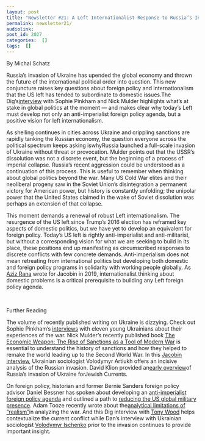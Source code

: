 ```yaml
---
layout: post
title: "Newsletter #21: A Left Internationalist Response to Russia’s Invasion of Ukraine, with Sophie Pinkham and Nick Mulder"
permalink: newsletter21/
audiolink: 
post_id: 2027
categories:  []
tags:  []
---
```


By Michal Schatz

Russia’s invasion of Ukraine has upended the global economy and thrown the future of the international political order into question. This new conjuncture raises key questions about foreign policy and internationalism that the US left has tended to subordinate to domestic issues.The Dig’s[interview](https://www.thedigradio.com/) with Sophie Pinkham and Nick Mulder highlights what’s at stake in global politics at the moment — and makes clear why today’s Left must develop not only an anti-imperialist foreign policy agenda, but a positive vision for left internationalism.

As shelling continues in cities across Ukraine and crippling sanctions are rapidly tanking the Russian economy, the question everyone across the political spectrum keeps asking iswhyRussia launched a full-scale invasion of Ukraine without threat or provocation. Mulder points out that the USSR’s dissolution was not a discrete event, but the beginning of a process of imperial collapse. Russia’s recent aggression could be understood as a continuation of this process. This is useful to remember when thinking about global politics beyond the war. Many US Cold War elites and their neoliberal progeny saw in the Soviet Union’s disintegration a permanent victory for American power, but history is constantly unfolding; the unipolar power that the United States claimed in the wake of Soviet dissolution was perhaps an extension of that collapse.

This moment demands a renewal of robust Left internationalism. The resurgence of the US left since Trump’s 2016 election has reframed key aspects of domestic politics, but we have yet to develop an equivalent for foreign policy. Today’s US left is rightly anti-imperialist and anti-militarist, but without a corresponding vision for what we are seeking to build in its place, these positions end up manifesting as circumscribed responses to discrete conflicts with few concrete demands. Anti-imperialism does not mean retreating from international politics but developing both domestic and foreign policy programs in solidarity with working people globally. As [Aziz 
Rana](https://www.thedigradio.com/tag/aziz-rana) wrote for Jacobin in 2019, internationalist thinking about domestic problems is a critical prerequisite to building any Left foreign policy agenda.

 

Further Reading

The volume of recently published writing on Ukraine is dizzying. Check out Sophie Pinkham’s [interviews](https://www.newyorker.com/culture/photo-booth/what-young-ukrainians-have-lost-overnight) with eleven young Ukrainians about their experiences of the war. Nick Mulder’s recently published book [The 
Economic Weapon: 
The 
Rise 
of 
Sanctions 
as 
a 
Tool 
of 
Modern 
War](https://yalebooks.co.uk/display.asp?k=9780300259360) is essential to understand the history of sanctions and how they helped to remake the world leading up to the Second World War. In this 
[Jacobin 
interview](https://jacobinmag.com/2022/03/ukraine-socialist-interview-russian-invasion-war-putin-nato-imperialism/), Ukrainian sociologist Volodymyr Artiukh offers an incisive analysis of the Russian invasion. David Klion provided an[early 
overview](https://jewishcurrents.org/russias-invasion-of-ukraine-an-explainer)of Russia’s invasion of Ukraine forJewish 
Currents.

On foreign policy, historian and former Bernie Sanders foreign policy advisor Daniel Bessner has spoken about developing an [anti-imperialist 
foreign 
policy 
agenda](https://jacobinmag.com/2021/03/imperialism-foreign-policy-biden-obama-iran-israel) and outlined a path to [reducing 
the 
US 
global 
military 
presence](https://newrepublic.com/article/159672/tomorrow-world-wertheim-book-review-birth-america-world-power). Adam Tooze recently wrote about the[analytical 
limitations 
of 
“realism”](https://www.newstatesman.com/ideas/2022/03/john-mearsheimer-and-the-dark-origins-of-realism)in analyzing the war. And this Dig interview with [Tony 
Wood](https://www.thedigradio.com/podcast/russia-invades-w-tony-wood/) helps contextualize the current conflict while Dan’s interview with Ukrainian sociologist [Volodymyr 
Ischenko](https://www.thedigradio.com/podcast/ukraine-w-volodymyr-ishchenko/) prior to the invasion continues to provide important insight.

 

